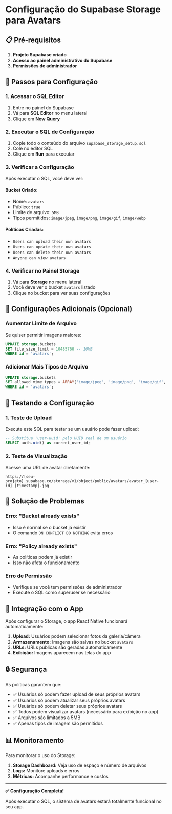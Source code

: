 # Configuração do Supabase Storage para Avatars

## 📋 Pré-requisitos

1. **Projeto Supabase criado**
2. **Acesso ao painel administrativo do Supabase**
3. **Permissões de administrador**

## 🚀 Passos para Configuração

### 1. Acessar o SQL Editor

1. Entre no painel do Supabase
2. Vá para **SQL Editor** no menu lateral
3. Clique em **New Query**

### 2. Executar o SQL de Configuração

1. Copie todo o conteúdo do arquivo `supabase_storage_setup.sql`
2. Cole no editor SQL
3. Clique em **Run** para executar

### 3. Verificar a Configuração

Após executar o SQL, você deve ver:

#### Bucket Criado:
- Nome: `avatars`
- Público: `true`
- Limite de arquivo: `5MB`
- Tipos permitidos: `image/jpeg`, `image/png`, `image/gif`, `image/webp`

#### Políticas Criadas:
- `Users can upload their own avatars`
- `Users can update their own avatars`
- `Users can delete their own avatars`
- `Anyone can view avatars`

### 4. Verificar no Painel Storage

1. Vá para **Storage** no menu lateral
2. Você deve ver o bucket `avatars` listado
3. Clique no bucket para ver suas configurações

## 🔧 Configurações Adicionais (Opcional)

### Aumentar Limite de Arquivo

Se quiser permitir imagens maiores:

```sql
UPDATE storage.buckets 
SET file_size_limit = 10485760 -- 10MB
WHERE id = 'avatars';
```

### Adicionar Mais Tipos de Arquivo

```sql
UPDATE storage.buckets 
SET allowed_mime_types = ARRAY['image/jpeg', 'image/png', 'image/gif', 'image/webp', 'image/heic']
WHERE id = 'avatars';
```

## 🧪 Testando a Configuração

### 1. Teste de Upload

Execute este SQL para testar se um usuário pode fazer upload:

```sql
-- Substitua 'user-uuid' pelo UUID real de um usuário
SELECT auth.uid() as current_user_id;
```

### 2. Teste de Visualização

Acesse uma URL de avatar diretamente:
```
https://[seu-projeto].supabase.co/storage/v1/object/public/avatars/avatar_[user-id]_[timestamp].jpg
```

## 🚨 Solução de Problemas

### Erro: "Bucket already exists"
- Isso é normal se o bucket já existir
- O comando `ON CONFLICT DO NOTHING` evita erros

### Erro: "Policy already exists"
- As políticas podem já existir
- Isso não afeta o funcionamento

### Erro de Permissão
- Verifique se você tem permissões de administrador
- Execute o SQL como superuser se necessário

## 📱 Integração com o App

Após configurar o Storage, o app React Native funcionará automaticamente:

1. **Upload:** Usuários podem selecionar fotos da galeria/câmera
2. **Armazenamento:** Imagens são salvas no bucket `avatars`
3. **URLs:** URLs públicas são geradas automaticamente
4. **Exibição:** Imagens aparecem nas telas do app

## 🔒 Segurança

As políticas garantem que:
- ✅ Usuários só podem fazer upload de seus próprios avatars
- ✅ Usuários só podem atualizar seus próprios avatars
- ✅ Usuários só podem deletar seus próprios avatars
- ✅ Todos podem visualizar avatars (necessário para exibição no app)
- ✅ Arquivos são limitados a 5MB
- ✅ Apenas tipos de imagem são permitidos

## 📊 Monitoramento

Para monitorar o uso do Storage:

1. **Storage Dashboard:** Veja uso de espaço e número de arquivos
2. **Logs:** Monitore uploads e erros
3. **Métricas:** Acompanhe performance e custos

---

**✅ Configuração Completa!**

Após executar o SQL, o sistema de avatars estará totalmente funcional no seu app.
